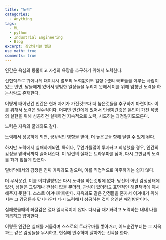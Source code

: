 ```yaml
---
title: "노력"
categories:
  - Anything
tags:
  - ML
  - python
  - Industrial Engineering
  - Blog
excerpt: 잠안와서쓴 뻘글
use_math: true
comments: true
---
```

인간은 욕심의 동물이고 자신의 욕망을 추구하기 위해서 노력한다.

선천적으로 뛰어나게 태어나서 별도의 노력없이도 일정수준의 목표들을 이루는 사람이 있는 반면, 남들에게 있어서 평범한 일상들을 누리지 못해서 이를 위해 엄청난 노력을 하는사람도 존재한다.


어떻게 태어났건  인간은 현재 자기가 가진것보다 더 높은것들을 추구하기 마련이다. 이를 위해서 노력은 필수적이다. 어쩌면 인간에게 있어서 인생이란것은 본인이 가진 욕망의 실현을 위해 성공하건 실패하건 지속적으로 노력, 시도하는 과정일지도모른다. 

노력은 지옥의 굴레와도 같다.

노력해서 성공하게 되면, 긍정적인 영향을 받아, 더 높은곳을 향해 달릴 수 있게 된다. 

하지만 노력에서 실패하게되면, 특히나, 무언가를많이 투자하고 희생했을 경우, 인간의 감정을 밑바닥까지 끌어내린다. 이 일련의 실패는 트라우마를 심어, 다시 그만큼의 노력을 하기 힘들게 만든다. 

밑바닥에서의 감정은 진짜 지옥과도 같으며,  이를 직접적으로 마주하기는 쉽지 않다. 

더 무서운건, 이를 이겨낼방법은 다시 노력을 하는것밖에 없다. 당신이 어떤 감정상태에 있건, 남들은 그렇게나 관심이 없을 뿐더러, 관심이 있더라도 표면적인 해결책밖에 제시해주지 못한다. 스스로 이겨내어야한다.  지옥과도 같은 감정들을 혼자서 이겨내기 위해서는 그 감정들과 맞서싸우며 다시 노력해서 성공하는 것이 유일한 해결방안이다. 

실패했을때의 좌절감은 절대 일시적이지 않다. 다시금 재기하려고 노력하는 내내 나를 괴롭히고 압박한다. 

이렇듯 인간은 실패를 거듭하며 스스로의 트라우마를 쌓아가고, 어느순간부터는 그 지옥과도 같은 감정들을 무시하고, 현실에 안주하며 살아가는 선택을 한다.






